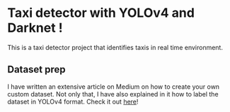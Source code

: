 # Taxi detector with YOLOv4 and Darknet !

This is a taxi detector project that identifies taxis in real time environment. 

## **Dataset prep**

I have written an extensive article on Medium on how to create your own custom dataset. Not only that, I have also explained in it how to label the dataset in YOLOv4 format. 
Check it out [here](https://medium.com/analytics-vidhya/create-your-own-dataset-for-yolov4-object-detection-in-5-minutes-fdc988231088)!
